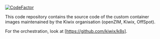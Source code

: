 [![CodeFactor](https://www.codefactor.io/repository/github/kiwix/container-images/badge)](https://www.codefactor.io/repository/github/kiwix/container-images)

This code repository contains the source code of the custom container
images maintenained by the Kiwix organisation (openZIM, Kiwix,
OffSpot).

For the orchestration, look at [https://github.com/kiwix/k8s].
